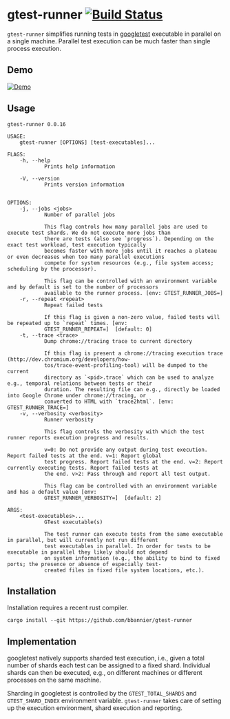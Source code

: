 gtest-runner [![Build Status](https://travis-ci.org/bbannier/gtest-runner.svg?branch=master)](https://travis-ci.org/bbannier/gtest-runner)
============

`gtest-runner` simplifies running tests in
[googletest](https://github.com/googletest) executable in parallel on a single
machine. Parallel test execution can be much faster than single process
execution.


Demo
----

[![Demo](https://asciinema.org/a/9hAXBKslEDXl55K3C3Yx22VNh.png)](https://asciinema.org/a/9hAXBKslEDXl55K3C3Yx22VNh)


Usage
-----


```
gtest-runner 0.0.16

USAGE:
    gtest-runner [OPTIONS] [test-executables]...

FLAGS:
    -h, --help
            Prints help information

    -V, --version
            Prints version information


OPTIONS:
    -j, --jobs <jobs>
            Number of parallel jobs

            This flag controls how many parallel jobs are used to execute test shards. We do not execute more jobs than
            there are tests (also see `progress`). Depending on the exact test workload, test execution typically
            becomes faster with more jobs until it reaches a plateau or even decreases when too many parallel executions
            compete for system resources (e.g., file system access; scheduling by the processor).

            This flag can be controlled with an environment variable and by default is set to the number of processors
            available to the runner process. [env: GTEST_RUNNER_JOBS=]
    -r, --repeat <repeat>
            Repeat failed tests

            If this flag is given a non-zero value, failed tests will be repeated up to `repeat` times. [env:
            GTEST_RUNNER_REPEAT=]  [default: 0]
    -t, --trace <trace>
            Dump chrome://tracing trace to current directory

            If this flag is present a chrome://tracing execution trace (http://dev.chromium.org/developers/how-
            tos/trace-event-profiling-tool) will be dumped to the current
            directory as `<pid>.trace` which can be used to analyze e.g., temporal relations between tests or their
            duration. The resulting file can e.g., directly be loaded into Google Chrome under chrome://tracing, or
            converted to HTML with `trace2html`. [env: GTEST_RUNNER_TRACE=]
    -v, --verbosity <verbosity>
            Runner verbosity

            This flag controls the verbosity with which the test runner reports execution progress and results.

            v=0: Do not provide any output during test execution. Report failed tests at the end. v=1: Report global
            test progress. Report failed tests at the end. v=2: Report currently executing tests. Report failed tests at
            the end. v>2: Pass through and report all test output.

            This flag can be controlled with an environment variable and has a default value [env:
            GTEST_RUNNER_VERBOSITY=]  [default: 2]

ARGS:
    <test-executables>...
            GTest executable(s)

            The test runner can execute tests from the same executable in parallel, but will currently not run different
            test executables in parallel. In order for tests to be executable in parallel they likely should not depend
            on system information (e.g., the ability to bind to fixed ports; the presence or absence of especially test-
            created files in fixed file system locations, etc.).
```

Installation
------------

Installation requires a recent rust compiler.

    cargo install --git https://github.com/bbannier/gtest-runner


Implementation
--------------

googletest natively supports sharded test execution, i.e., given a total number
of shards each test can be assigned to a fixed shard. Individual shards can
then be executed, e.g., on different machines or different processes on the
same machine.

Sharding in googletest is controlled by the `GTEST_TOTAL_SHARDS` and
`GTEST_SHARD_INDEX` environment variable. `gtest-runner` takes care of setting
up the execution environment, shard execution and reporting.
